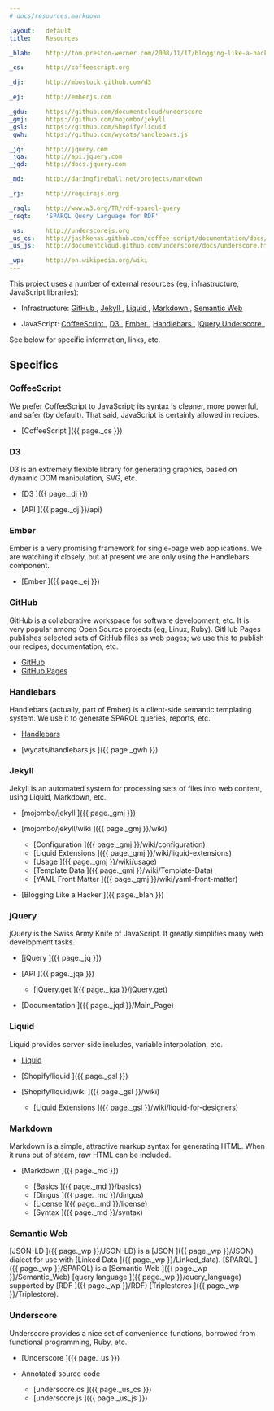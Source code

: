 ```yaml
---
# docs/resources.markdown

layout:   default
title:    Resources

_blah:    http://tom.preston-werner.com/2008/11/17/blogging-like-a-hacker.html

_cs:      http://coffeescript.org

_dj:      http://mbostock.github.com/d3

_ej:      http://emberjs.com

_gdu:     https://github.com/documentcloud/underscore
_gmj:     https://github.com/mojombo/jekyll
_gsl:     https://github.com/Shopify/liquid
_gwh:     https://github.com/wycats/handlebars.js

_jq:      http://jquery.com
_jqa:     http://api.jquery.com
_jqd:     http://docs.jquery.com

_md:      http://daringfireball.net/projects/markdown

_rj:      http://requirejs.org

_rsql:    http://www.w3.org/TR/rdf-sparql-query
_rsqt:    'SPARQL Query Language for RDF'

_us:      http://underscorejs.org
_us_cs:   http://jashkenas.github.com/coffee-script/documentation/docs/underscore.html
_us_js:   http://documentcloud.github.com/underscore/docs/underscore.html

_wp:      http://en.wikipedia.org/wiki
---
```


This project uses a number of external resources
(eg, infrastructure, JavaScript libraries):

* Infrastructure:
  [GitHub             ](#github),
  [Jekyll             ](#jekyll),
  [Liquid             ](#liquid),
  [Markdown           ](#markdown),
  [Semantic Web       ](#semantic_web)

* JavaScript:
  [CoffeeScript       ](#coffeescript),
  [D3                 ](#d3),
  [Ember              ](#ember),
  [Handlebars         ](#handlebars),
  [jQuery             ](#jquery)
  [Underscore         ](#underscore),

See below for specific information, links, etc.


## Specifics


### CoffeeScript

We prefer CoffeeScript to JavaScript;
its syntax is cleaner, more powerful, and safer (by default).
That said, JavaScript is certainly allowed in recipes.

* [CoffeeScript             ]({{ page._cs }})


### D3

D3 is an extremely flexible library for generating graphics,
based on dynamic DOM manipulation, SVG, etc.

* [D3                       ]({{ page._dj }})

* [API                      ]({{ page._dj }}/api)


### Ember

Ember is a very promising framework for single-page web applications.
We are watching it closely,
but at present we are only using the Handlebars component.

* [Ember                    ]({{ page._ej }})


### GitHub

GitHub is a collaborative workspace for software development, etc.
It is very popular among Open Source projects (eg, Linux, Ruby).
GitHub Pages publishes selected sets of GitHub files as web pages;
we use this to publish our recipes, documentation, etc.

* [GitHub                   ](https://github.com/)
* [GitHub Pages             ](http://pages.github.com/)


### Handlebars

Handlebars (actually, part of Ember)
is a client-side semantic templating system.
We use it to generate SPARQL queries, reports, etc.


* [Handlebars             ](http://handlebarsjs.com)

* [wycats/handlebars.js   ]({{ page._gwh }})


### Jekyll

Jekyll is an automated system for processing sets of files
into web content, using Liquid, Markdown, etc.

* [mojombo/jekyll         ]({{ page._gmj }})

* [mojombo/jekyll/wiki    ]({{ page._gmj }}/wiki)

  * [Configuration        ]({{ page._gmj }}/wiki/configuration)
  * [Liquid Extensions    ]({{ page._gmj }}/wiki/liquid-extensions)
  * [Usage                ]({{ page._gmj }}/wiki/usage)
  * [Template Data        ]({{ page._gmj }}/wiki/Template-Data)
  * [YAML Front Matter    ]({{ page._gmj }}/wiki/yaml-front-matter)

* [Blogging Like a Hacker ]({{ page._blah }})


### jQuery

jQuery is the Swiss Army Knife of JavaScript.
It greatly simplifies many web development tasks.

* [jQuery                 ]({{ page._jq }})

* [API                    ]({{ page._jqa }})

  * [jQuery.get           ]({{ page._jqa }}/jQuery.get)

* [Documentation          ]({{ page._jqd }}/Main_Page)


### Liquid

Liquid provides server-side includes, variable interpolation, etc.

* [Liquid                 ](http://liquidmarkup.org/)

* [Shopify/liquid         ]({{ page._gsl }})

* [Shopify/liquid/wiki    ]({{ page._gsl }}/wiki)

  * [Liquid Extensions    ]({{ page._gsl }}/wiki/liquid-for-designers)


### Markdown

Markdown is a simple, attractive markup syntax for generating HTML.
When it runs out of steam, raw HTML can be included.

* [Markdown               ]({{ page._md }})

  * [Basics               ]({{ page._md }}/basics)
  * [Dingus               ]({{ page._md }}/dingus)
  * [License              ]({{ page._md }}/license)
  * [Syntax               ]({{ page._md }}/syntax)


### Semantic Web

[JSON-LD          ]({{ page._wp }}/JSON-LD) is a
[JSON             ]({{ page._wp }}/JSON) dialect for use with
[Linked Data      ]({{ page._wp }}/Linked_data).
[SPARQL           ]({{ page._wp }}/SPARQL) is a
[Semantic Web     ]({{ page._wp }}/Semantic_Web)
[query language   ]({{ page._wp }}/query_language) supported by
[RDF              ]({{ page._wp }}/RDF)
[Triplestores     ]({{ page._wp }}/Triplestore).


### Underscore

Underscore provides a nice set of convenience functions,
borrowed from functional programming, Ruby, etc.

* [Underscore               ]({{ page._us }})

* Annotated source code
  *  [underscore.cs ]({{ page._us_cs }})
  *  [underscore.js ]({{ page._us_js }})
